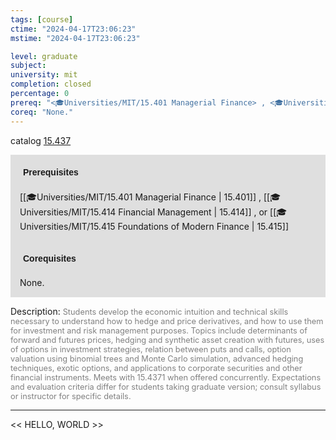 ```yaml
---
tags: [course]
ctime: "2024-04-17T23:06:23"
mstime: "2024-04-17T23:06:23"

level: graduate
subject: 
university: mit
completion: closed
percentage: 0
prereq: "<🎓Universities/MIT/15.401 Managerial Finance> , <🎓Universities/MIT/15.414 Financial Management> , or <🎓Universities/MIT/15.415 Foundations of Modern Finance>"
coreq: "None."
---
```


catalog [15.437](http://student.mit.edu/catalog/m15b.html#15.437)

<span style="display: block; padding: 15px; background-color: rgb(100, 100, 100, 0.2);"><font id="m_prereq1154_0" style="display: block; font-family: Arial, sans-serif; font-weight: bold; padding: 5px">Prerequisites</font><br><span id="prereq1154_0">[[🎓Universities/MIT/15.401 Managerial Finance | 15.401]] , [[🎓Universities/MIT/15.414 Financial Management | 15.414]] , or [[🎓Universities/MIT/15.415 Foundations of Modern Finance | 15.415]]</span></span>
<span style="display: block; padding: 15px; background-color: rgb(100, 100, 100, 0.2);"><font id="m_coreq1154_0" style="display: block; font-family: Arial, sans-serif; font-weight: bold; padding: 5px">Corequisites</font><br><span id="coreq1154_0">None.</span></span>

<font style="">Description:</font>
<font style="color: grey; font-size: 0.8rem;">Students develop the economic intuition and technical skills necessary to understand how to hedge and price derivatives, and how to use them for investment and risk management purposes. Topics include determinants of forward and futures prices, hedging and synthetic asset creation with futures, uses of options in investment strategies, relation between puts and calls, option valuation using binomial trees and Monte Carlo simulation, advanced hedging techniques, exotic options, and applications to corporate securities and other financial instruments. Meets with 15.4371 when offered concurrently. Expectations and evaluation criteria differ for students taking graduate version; consult syllabus or instructor for specific details.</font>



---

<< HELLO, WORLD >>
